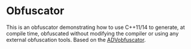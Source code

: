 # Obfuscator
This is an obfuscator demonstrating how to use C++11/14 to generate, at compile time, obfuscated without modifying the compiler or using any external obfuscation tools. Based on the [ADVobfuscator](https://github.com/andrivet/ADVobfuscator).
